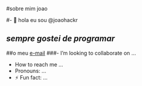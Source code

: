 #sobre mim joao

#- 👋  hola eu sou @joaohackr
## *sempre gostei de programar*
##o meu [e-mail](joao.soua.medeiros@escola.pr.gov.br)
###- I’m looking to collaborate on ...
-  How to reach me ...
- Pronouns: ...
- ⚡ Fun fact: ...

<!---
joaohackr/joaohackr is a ✨ special ✨ repository because its `README.md` (this file) appears on your GitHub profile.
You can click the Preview link to take a look at your changes.
--->
